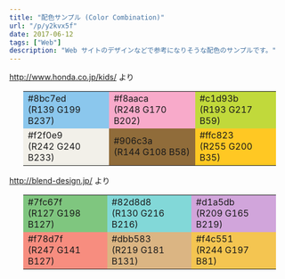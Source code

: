 ```yaml
---
title: "配色サンプル (Color Combination)"
url: "/p/y2kvx5f"
date: 2017-06-12
tags: ["Web"]
description: "Web サイトのデザインなどで参考になりそうな配色のサンプルです。"
---
```


<style>
table {
    margin-left: auto;
    margin-right: auto;
    max-width: 90%;
    left-margin: auto;
    right-margin: auto;
}
</style>

http://www.honda.co.jp/kids/ より

<table>
  <tr>
    <td style="background:#8bc7ed">#8bc7ed<br>(R139 G199 B237)</td>
    <td style="background:#f8aaca">#f8aaca<br>(R248 G170 B202)</td>
    <td style="background:#c1d93b">#c1d93b<br>(R193 G217 B59)</td>
  </tr>
  <tr>
    <td style="background:#f2f0e9">#f2f0e9<br>(R242 G240 B233)</td>
    <td style="background:#906c3a">#906c3a<br>(R144 G108 B58)</td>
    <td style="background:#ffc823">#ffc823<br>(R255 G200 B35)</td>
  </tr>
</table>


http://blend-design.jp/ より

<table>
  <tr>
    <td style="background:#7fc67f">#7fc67f<br>(R127 G198 B127)</td>
    <td style="background:#82d8d8">#82d8d8<br>(R130 G216 B216)</td>
    <td style="background:#d1a5db">#d1a5db<br>(R209 G165 B219)</td>
  </tr>
  <tr>
    <td style="background:#f78d7f">#f78d7f<br>(R247 G141 B127)</td>
    <td style="background:#dbb583">#dbb583<br>(R219 G181 B131)</td>
    <td style="background:#f4c551">#f4c551<br>(R244 G197 B81)</td>
  </tr>
</table>

